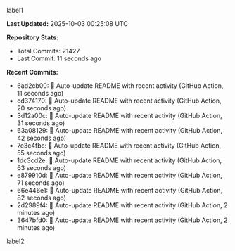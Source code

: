 
label1 
<!-- ACTIVITY_START -->
**Last Updated:** 2025-10-03 00:25:08 UTC

**Repository Stats:**
- Total Commits: 21427
- Last Commit: 11 seconds ago

**Recent Commits:**
- 6ad2cb00: 🤖 Auto-update README with recent activity (GitHub Action, 11 seconds ago)
- cd374170: 🤖 Auto-update README with recent activity (GitHub Action, 20 seconds ago)
- 3d12a00c: 🤖 Auto-update README with recent activity (GitHub Action, 31 seconds ago)
- 63a08129: 🤖 Auto-update README with recent activity (GitHub Action, 42 seconds ago)
- 7c3c4fbc: 🤖 Auto-update README with recent activity (GitHub Action, 55 seconds ago)
- 1dc3cd2e: 🤖 Auto-update README with recent activity (GitHub Action, 63 seconds ago)
- e879910d: 🤖 Auto-update README with recent activity (GitHub Action, 71 seconds ago)
- 66e446e1: 🤖 Auto-update README with recent activity (GitHub Action, 82 seconds ago)
- 2d2989f4: 🤖 Auto-update README with recent activity (GitHub Action, 2 minutes ago)
- 3647bfd0: 🤖 Auto-update README with recent activity (GitHub Action, 2 minutes ago)
<!-- ACTIVITY_END -->

label2
